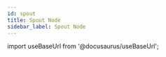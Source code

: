 ```yaml
---
id: spout
title: Spout Node
sidebar_label: Spout Node
---
```


import useBaseUrl from '@docusaurus/useBaseUrl';